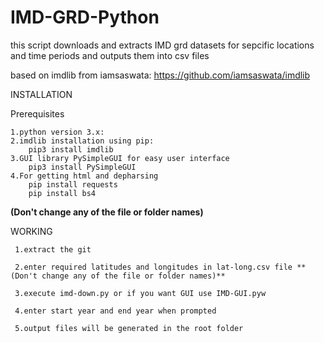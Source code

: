 # IMD-GRD-Python
this script downloads and extracts IMD grd datasets for sepcific locations and time periods and outputs them into csv files

based on imdlib from iamsaswata: https://github.com/iamsaswata/imdlib

INSTALLATION

Prerequisites

    1.python version 3.x:
    2.imdlib installation using pip:
        pip3 install imdlib
    3.GUI library PySimpleGUI for easy user interface
        pip3 install PySimpleGUI
    4.For getting html and depharsing 
        pip install requests
        pip install bs4

 **(Don't change any of the file or folder names)**

WORKING

     1.extract the git
  
     2.enter required latitudes and longitudes in lat-long.csv file **(Don't change any of the file or folder names)**
  
     3.execute imd-down.py or if you want GUI use IMD-GUI.pyw
  
     4.enter start year and end year when prompted
  
     5.output files will be generated in the root folder
  
